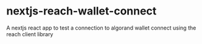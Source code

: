 # nextjs-reach-wallet-connect
A nextjs react app to test a connection to algorand wallet connect using the reach client library
